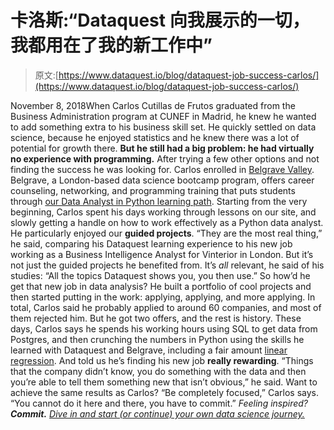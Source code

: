 # 卡洛斯:“Dataquest 向我展示的一切，我都用在了我的新工作中”

> 原文:[https://www.dataquest.io/blog/dataquest-job-success-carlos/](https://www.dataquest.io/blog/dataquest-job-success-carlos/)

November 8, 2018When Carlos Cutillas de Frutos graduated from the Business Administration program at CUNEF in Madrid, he knew he wanted to add something extra to his business skill set. He quickly settled on data science, because he enjoyed statistics and he knew there was a lot of potential for growth there. **But he still had a big problem: he had virtually no experience with programming.** After trying a few other options and not finding the success he was looking for. Carlos enrolled in [Belgrave Valley](https://www.belgravevalley.com/). Belgrave, a London-based data science bootcamp program, offers career counseling, networking, and programming training that puts students through [our Data Analyst in Python learning path](https://www.dataquest.io/path/data-analyst). Starting from the very beginning, Carlos spent his days working through lessons on our site, and slowly getting a handle on how to work effectively as a Python data analyst. He particularly enjoyed our **guided projects**. “They are the most real thing,” he said, comparing his Dataquest learning experience to his new job working as a Business Intelligence Analyst for Vinterior in London. But it’s not just the guided projects he benefited from. It’s *all* relevant, he said of his studies: “All the topics Dataquest shows you, you then use.” So how’d he get that new job in data analysis? He built a portfolio of cool projects and then started putting in the work: applying, applying, and more applying. In total, Carlos said he probably applied to around 60 companies, and most of them rejected him. But he got two offers, and the rest is history. These days, Carlos says he spends his working hours using SQL to get data from Postgres, and then crunching the numbers in Python using the skills he learned with Dataquest and Belgrave, including a fair amount [linear regression](https://www.dataquest.io/course/linear-regression-for-machine-learning). And told us he’s finding his new job **really rewarding**. “Things that the company didn’t know, you do something with the data and then you’re able to tell them something new that isn’t obvious,” he said. Want to achieve the same results as Carlos? “Be completely focused,” Carlos says. “You cannot do it here and there, you have to commit.” *Feeling inspired? **Commit.** [Dive in and start (or continue) your own data science journey.](https://app.dataquest.io/login)*